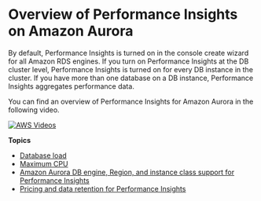 # Overview of Performance Insights on Amazon Aurora<a name="USER_PerfInsights.Overview"></a>

By default, Performance Insights is turned on in the console create wizard for all Amazon RDS engines\. If you turn on Performance Insights at the DB cluster level, Performance Insights is turned on for every DB instance in the cluster\. If you have more than one database on a DB instance, Performance Insights aggregates performance data\.

You can find an overview of Performance Insights for Amazon Aurora in the following video\.

[![AWS Videos](http://img.youtube.com/vi/yOeWcPBT458/0.jpg)](http://www.youtube.com/watch?v=yOeWcPBT458)

**Topics**
+ [Database load](USER_PerfInsights.Overview.ActiveSessions.md)
+ [Maximum CPU](USER_PerfInsights.Overview.MaxCPU.md)
+ [Amazon Aurora DB engine, Region, and instance class support for Performance Insights](USER_PerfInsights.Overview.Engines.md)
+ [Pricing and data retention for Performance Insights](USER_PerfInsights.Overview.cost.md)